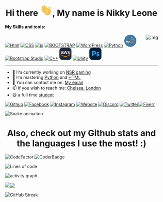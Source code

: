 
<h1 align="center"> Hi there <img src="https://raw.githubusercontent.com/ABSphreak/ABSphreak/master/gifs/Hi.gif" width="40px" />, My name is Nikky Leone</h1>




<h4><b>My Skills and tools:</b></h4>

<img align="right" src="https://user-images.githubusercontent.com/108899493/180130260-e42d087e-744c-4dca-83ca-49b5b073c1b3.png" alt="img"> 





[<img src='https://user-images.githubusercontent.com/96917595/152837779-2ec60249-35ab-4499-8424-0f1474cdfc85.svg' alt='Html' height='40'>](https://en.wikipedia.org/wiki/HTML)  [<img src='https://user-images.githubusercontent.com/96917595/152838083-82733425-fa7b-4939-b890-201a8a3266fe.svg' alt='CSS' height='40'>](https://en.wikipedia.org/wiki/CSS)  [<img src='https://user-images.githubusercontent.com/96917595/152838388-f756e45c-82f1-434d-802c-292668284c6c.svg' alt='js' height='40'>](https://en.wikipedia.org/wiki/JavaScript)  [<img src='https://user-images.githubusercontent.com/96917595/152838685-215a5119-77ae-4a1e-bf89-13d05c921e98.svg' alt='BOOTSTRAP' height='40' >](https://en.wikipedia.org/wiki/Bootstrap_(front-end_framework))  [<img src='https://user-images.githubusercontent.com/96917595/152838976-d7a81ec0-702a-4c0e-9492-cc9989f55174.svg' alt='WordPress' height='40'>](https://en.wikipedia.org/wiki/WordPress) [<img src='https://user-images.githubusercontent.com/96917595/152839303-3945d867-5edd-4ac7-ad00-512b40cacc6b.svg' alt='Python' height='40'>](https://en.wikipedia.org/wiki/Python_(programming_language)) [<img src='https://raw.githubusercontent.com/dgpugliese/MySQL-Icon/main/logo-mysql-26353.png' alt='SQL' height='40'>](https://en.wikipedia.org/wiki/MySQL) [<img src='https://upload.wikimedia.org/wikipedia/commons/9/92/Bootstrap_Studio_Logo.png' alt='Bootstrap Studio' height='40'>](https://en.wikipedia.org/wiki/Bootstrap_Studio) [<img src='https://user-images.githubusercontent.com/108899493/180408312-f2c5a51a-f277-40f0-9948-3f4a4cc29185.png' alt='C++' height='40'>](https://en.wikipedia.org/wiki/C++) [<img src='https://github.com/tandpfun/skill-icons/blob/main/icons/AWS-Dark.svg' alt='AWS' height='40' >](https://en.wikipedia.org/wiki/Amazon_Web_Services) [<img src='https://user-images.githubusercontent.com/108899493/180409149-354bc685-f2f6-4aee-b643-bf09d048ef5c.png' alt='Unity' height='40'>](https://en.wikipedia.org/wiki/Unity_(game_engine)) [<img src='https://github.com/tandpfun/skill-icons/blob/main/icons/Photoshop.svg' alt='Ps' height='40' >](https://en.wikipedia.org/wiki/https://en.wikipedia.org/wiki/Adobe_Photoshop)

- - - - - - - - - - - - - - - - - - - - - - - - - - - - - - - - - - - - - - - - - - - - - - - - - - - - - - - - - - - - - - 




- 🔭 I’m currently working on <a href="https://npmInicola90.github.io">NSR gaming</a>
- 🌱 I’m mastering <a href="https://en.wikipedia.org/wiki/Python_(programming_language)">Python</a> and <a href="https://en.wikipedia.org/wiki/HTML">HTML</a>
- 💬 You can contact me on: <a href="https://mail.google.com/mail/u/0/?to=nicolaleone.commercial@gmail.com&subject=Hey"> My email</a>
- 📫 if you wish to reach me: <a href="https://goo.gl/maps/w6pmKnydjWrr8YQd7"> Chelsea, London</a>
- 😄 a full time <a href="https://education.github.com/pack">student</a>
 



[<img src='https://user-images.githubusercontent.com/96917595/153748797-e8226337-756e-4878-bc6b-1540de28017f.svg' alt='Github' height='40'>](https://github.com/npmInicola90)  [<img src='https://user-images.githubusercontent.com/96917595/153748687-a2af1e4f-22e0-4226-bae8-6c11451973aa.svg' alt='Facebook' height='40'>](https://www.facebook.com/)  [<img src='https://user-images.githubusercontent.com/96917595/153748616-4ac789a7-80e5-4b1f-8069-fa3046fbe017.svg' alt='Instagram' height='40'>](https://www.instagram.com/dripler_89)  [<img src='https://user-images.githubusercontent.com/96917595/153748557-130749e2-9474-4099-a44b-0ef81985c011.svg' alt='Website' height='40'>](https://npmInicola90.github.io)  [<img src='https://user-images.githubusercontent.com/96917595/153748506-91b88e03-3127-4e97-a8bc-556e92f7f0c8.svg' alt='Discord' height='40'>](https://discord.gg/nrjefT9d)   [<img src='https://user-images.githubusercontent.com/96917595/153748401-fdd021a2-ba54-4bb8-a04c-01a4ec87329b.svg' alt='Twitter' height='40'>](https://twitter.com/NicolaL29699010)[<img src='https://user-images.githubusercontent.com/96917595/153748959-843260c4-bf62-4300-a060-07a21368588a.png' alt='Fiverr' height='40'>](https://www.fiverr.com/)







![Snake animation](https://github.com/mlarasusan/mlarasusan/blob/output/github-contribution-grid-snake.svg)
  
  
  
  
  <h1 align="center"> Also, check out my Github stats and the languages I use the most! :)</h1>
  
  ![CodeFactor](https://www.codefactor.io/repository/github/npminicola90/stock-prediction-price/badge) ![CoderBadge](https://api.codiga.io/project/34182/status/svg)
  
  ![Lines of code](https://img.shields.io/badge/From%20Hello%20World%20I%27ve%20Written-189%20Thousand%20lines%20of%20code-blue) 
  
 
 ![activity graph](https://activity-graph.herokuapp.com/graph?username=npmInicola90&custom_title=Nikky's%20activity%20graph&theme=github-light&hide_border=true)
 
 
 
  <img align="center" src="https://github-readme-stats.vercel.app/api/top-langs/?username=npmInicola90" height='250' /> 
  

  <img align="left" src="https://github-readme-stats.vercel.app/api?username=npmInicola90&show_icons=true&theme=gotham" />
  
  
  ![GitHub Streak](http://github-readme-streak-stats.herokuapp.com?user=npmInicola90&theme=highcontrast&hide_border=true) 


  
  
